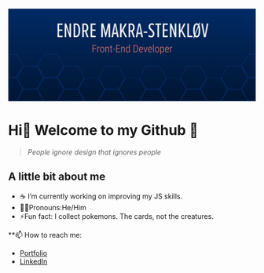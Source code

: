 ![This is an image](/images/github.jpg)
# Hi👋 Welcome to my Github :star_struck:

> *People ignore design that ignores people*

## A little bit about me
- :coffee: I’m currently working on improving my JS skills.
- :technologist:Pronouns:He/Him
- ⚡Fun fact: I collect pokemons. The cards, not the creatures.


**📫 How to reach me: 
- [Portfolio](https://makra-stenkloev.no/)
- [LinkedIn](https://www.linkedin.com/in/endre-makra-stenkl%C3%B8v/)
